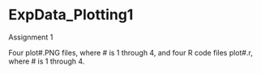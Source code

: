# ExpData_Plotting1
Assignment 1

Four plot#.PNG files, where # is 1 through 4, and four R code files plot#.r, where # is 1 through 4.

